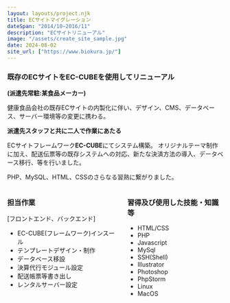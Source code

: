 ```yaml
---
layout: layouts/project.njk
title: ECサイトマイグレーション
dateSpan: "2014/10~2016/11"
description: "ECサイトリニューアル"
image: "/assets/create_site_sample.jpg"
date: 2024-08-02
site_url: ["https://www.biokura.jp/"]
---
```


### 既存のECサイトをEC-CUBEを使用してリニューアル
**(派遣先常駐:某食品メーカー)**

健康食品会社の既存ECサイトの内製化に伴い、デザイン、CMS、データベース、サーバー環境等の変更に携わる。

**派遣先スタッフと共に二人で作業にあたる** 

ECサイトフレームワーク**EC-CUBE**にてシステム構築。
オリジナルテーマ制作に加え、配送伝票等の既存システムへの対応、新たな決済方法の導入、データベース移行、等を行いました。

PHP、MySQL、HTML、CSSのさらなる習熟に繋がりました。

<div class="columns">
<div class="column">

### 担当作業

[フロントエンド、バックエンド]

- EC-CUBE(フレームワーク)インスール
- テンプレートデザイン・制作
- データベース移設
- 決算代行モジュール設定
- 配送帳票等書き出し
- レンタルサーバー設定

</div>
<div class="column">

### 習得及び使用した技能・知識等

- HTML/CSS
- PHP
- Javascript
- MySql
- SSH(Shell)
- Illustrator
- Photoshop
- PhpStorm
- Linux
- MacOS

</div>
</div>
